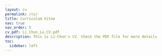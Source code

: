 ```yaml
---
layout: cv
permalink: /cv/
title: Curriculum Vitae
nav: true
nav_order: 5
cv_pdf: Li_Chun_Lu_CV.pdf
description: This is Li-Chun's CV. Check the PDF file for more details!
toc:
  sidebar: left
---
```

